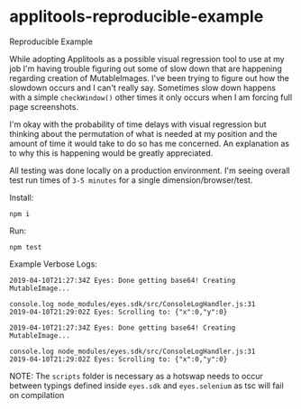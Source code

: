 # applitools-reproducible-example
Reproducible Example

While adopting Applitools as a possible visual regression tool to use at my job I'm having trouble figuring out some of slow down that are happening regarding creation of MutableImages.
I've been trying to figure out how the slowdown occurs and I can't really say. 
Sometimes slow down happens with a simple `checkWindow()` other times it only occurs when I am forcing full page screenshots. 

I'm okay with the probability of time delays with visual regression but thinking about the permutation of what is needed at my position and the amount of time it would take to do so has me concerned. An explanation as to why this is happening would be greatly appreciated.

All testing was done locally on a production environment. I'm seeing overall test run times of `3-5 minutes` for a single dimension/browser/test. 

Install:
```
npm i
```

Run:
```
npm test
```

Example Verbose Logs:
```
2019-04-10T21:27:34Z Eyes: Done getting base64! Creating MutableImage...

console.log node_modules/eyes.sdk/src/ConsoleLogHandler.js:31
2019-04-10T21:29:02Z Eyes: Scrolling to: {"x":0,"y":0}

2019-04-10T21:27:34Z Eyes: Done getting base64! Creating MutableImage...

console.log node_modules/eyes.sdk/src/ConsoleLogHandler.js:31
2019-04-10T21:29:02Z Eyes: Scrolling to: {"x":0,"y":0}
```

NOTE: The `scripts` folder is necessary as a hotswap needs to occur between typings defined inside `eyes.sdk` and `eyes.selenium` as tsc will fail on compilation
